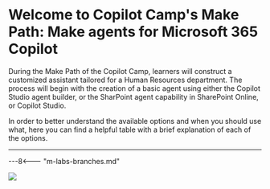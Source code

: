 
# Welcome to Copilot Camp's Make Path: Make agents for Microsoft 365 Copilot

During the Make Path of the Copilot Camp, learners will construct a customized assistant tailored for a Human Resources department. The process will begin with the creation of a basic agent using either the Copilot Studio agent builder, or the SharPoint agent capability in SharePoint Online, or Copilot Studio.

In order to better understand the available options and when you should use what, here you can find a helpful table with a brief explanation of each of the options.

<hr />

---8<--- "m-labs-branches.md"

<img src="https://pnptelemetry.azurewebsites.net/copilot-camp/make/index" />